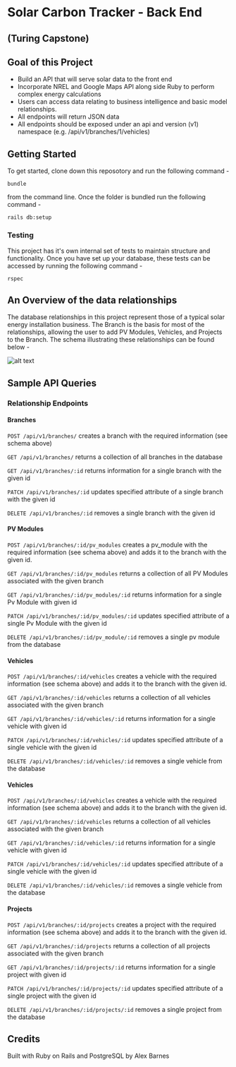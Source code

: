 # Solar Carbon Tracker - Back End
## (Turing Capstone)

## Goal of this Project
- Build an API that will serve solar data to the front end
- Incorporate NREL and Google Maps API along side Ruby to perform complex energy calculations
- Users can access data relating to business intelligence and basic model relationships.
- All endpoints will return JSON data
- All endpoints should be exposed under an api and version (v1) namespace (e.g. /api/v1/branches/1/vehicles)

## Getting Started
To get started, clone down this reposotory and run the following command - 
```
bundle
```
from the command line.  Once the folder is bundled run the following command - 
```
rails db:setup
```

### Testing

This project has it's own internal set of tests to maintain structure and functionality. Once you have set up your database, these tests can be accessed by running the following command -

```
rspec
```

## An Overview of the data relationships

The database relationships in this project represent those of a typical solar energy installation business. The Branch is the basis for most of the relationships, allowing the user to add PV Modules, Vehicles, and Projects to the Branch. The schema illustrating these relationships can be found below -

![alt text](https://i.imgur.com/JMi9ziV.jpg)

## Sample API Queries

### Relationship Endpoints

#### Branches

```POST /api/v1/branches/``` creates a branch with the required information (see schema above)

```GET /api/v1/branches/``` returns a collection of all branches in the database

```GET /api/v1/branches/:id``` returns information for a single branch with the given id

```PATCH /api/v1/branches/:id``` updates specified attribute of a single branch with the given id

```DELETE /api/v1/branches/:id``` removes a single branch with the given id


#### PV Modules

```POST /api/v1/branches/:id/pv_modules``` creates a pv_module with the required information (see schema above) and adds it to the branch with the given id.

```GET /api/v1/branches/:id/pv_modules``` returns a collection of all PV Modules associated with the given branch

```GET /api/v1/branches/:id/pv_modules/:id``` returns information for a single Pv Module with given id

```PATCH /api/v1/branches/:id/pv_modules/:id``` updates specified attribute of a single Pv Module with the given id

```DELETE /api/v1/branches/:id/pv_module/:id``` removes a single pv module from the database


#### Vehicles

```POST /api/v1/branches/:id/vehicles``` creates a vehicle with the required information (see schema above) and adds it to the branch with the given id.

```GET /api/v1/branches/:id/vehicles``` returns a collection of all vehicles associated with the given branch

```GET /api/v1/branches/:id/vehicles/:id``` returns information for a single vehicle with given id

```PATCH /api/v1/branches/:id/vehicles/:id``` updates specified attribute of a single vehicle with the given id

```DELETE /api/v1/branches/:id/vehicles/:id``` removes a single vehicle from the database

#### Vehicles

```POST /api/v1/branches/:id/vehicles``` creates a vehicle with the required information (see schema above) and adds it to the branch with the given id.

```GET /api/v1/branches/:id/vehicles``` returns a collection of all vehicles associated with the given branch

```GET /api/v1/branches/:id/vehicles/:id``` returns information for a single vehicle with given id

```PATCH /api/v1/branches/:id/vehicles/:id``` updates specified attribute of a single vehicle with the given id

```DELETE /api/v1/branches/:id/vehicles/:id``` removes a single vehicle from the database

#### Projects

```POST /api/v1/branches/:id/projects``` creates a project with the required information (see schema above) and adds it to the branch with the given id.

```GET /api/v1/branches/:id/projects``` returns a collection of all projects associated with the given branch

```GET /api/v1/branches/:id/projects/:id``` returns information for a single project with given id

```PATCH /api/v1/branches/:id/projects/:id``` updates specified attribute of a single project with the given id

```DELETE /api/v1/branches/:id/projects/:id``` removes a single project from the database


## Credits
Built with Ruby on Rails and PostgreSQL by Alex Barnes



